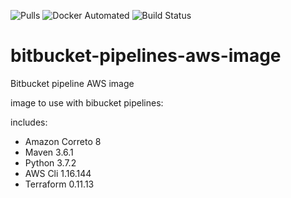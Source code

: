 ![Pulls](https://img.shields.io/docker/pulls/arnobroekhof/bitbucket-pipelines-aws-image.svg) ![Docker Automated](https://img.shields.io/docker/automated/arnobroekhof/bitbucket-pipelines-aws-image.svg) ![Build Status](https://img.shields.io/docker/build/arnobroekhof/bitbucket-pipelines-aws-image.svg)


# bitbucket-pipelines-aws-image
Bitbucket pipeline AWS image

image to use with bibucket pipelines:

includes:
* Amazon Correto 8
* Maven 3.6.1
* Python 3.7.2
* AWS Cli 1.16.144
* Terraform 0.11.13